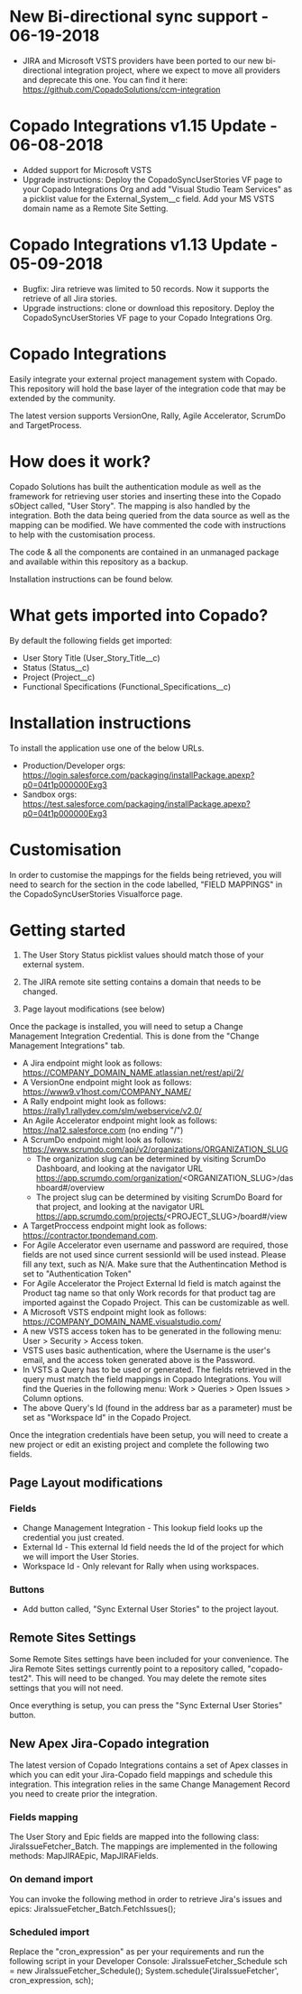 # New Bi-directional sync support - 06-19-2018
- JIRA and Microsoft VSTS providers have been ported to our new bi-directional integration project, where we expect to move all providers and deprecate this one. You can find it here: https://github.com/CopadoSolutions/ccm-integration


# Copado Integrations v1.15 Update - 06-08-2018
- Added support for Microsoft VSTS
- Upgrade instructions: Deploy the CopadoSyncUserStories VF page to your Copado Integrations Org and add "Visual Studio Team Services" as a picklist value for the External_System__c field. Add your MS VSTS domain name as a Remote Site Setting.

# Copado Integrations v1.13 Update - 05-09-2018
- Bugfix: Jira retrieve was limited to 50 records. Now it supports the retrieve of all Jira stories.
- Upgrade instructions: clone or download this repository. Deploy the CopadoSyncUserStories VF page to your Copado Integrations Org.

# Copado Integrations
Easily integrate your external project management system with Copado.  This repository will hold the base layer of the integration code that may be extended by the community.

The latest version supports VersionOne, Rally, Agile Accelerator, ScrumDo and TargetProcess.

# How does it work?
Copado Solutions has built the authentication module as well as the framework for retrieving user stories and inserting these into the Copado sObject called, "User Story".  The mapping is also handled by the integration.  Both the data being queried from the data source as well as the mapping can be modified.  We have commented the code with instructions to help with the customisation process.

The code & all the components are contained in an unmanaged package and available within this repository as a backup.

Installation instructions can be found below.

# What gets imported into Copado?
By default the following fields get imported:
- User Story Title (User_Story_Title__c)
- Status (Status__c)
- Project (Project__c)
- Functional Specifications (Functional_Specifications__c)

# Installation instructions
To install the application use one of the below URLs.
- Production/Developer orgs: https://login.salesforce.com/packaging/installPackage.apexp?p0=04t1p000000Exg3
- Sandbox orgs: https://test.salesforce.com/packaging/installPackage.apexp?p0=04t1p000000Exg3

# Customisation
In order to customise the mappings for the fields being retrieved, you will need to search for the section in the code labelled, "FIELD MAPPINGS" in the CopadoSyncUserStories Visualforce page.

# Getting started
1) The User Story Status picklist values should match those of your external system.

2) The JIRA remote site setting contains a domain that needs to be changed. 

3) Page layout modifications (see below) 


Once the package is installed, you will need to setup a Change Management Integration Credential.
This is done from the "Change Management Integrations" tab.
- A Jira endpoint might look as follows: https://COMPANY_DOMAIN_NAME.atlassian.net/rest/api/2/
- A VersionOne endpoint might look as follows: https://www9.v1host.com/COMPANY_NAME/
- A Rally endpoint might look as follows: https://rally1.rallydev.com/slm/webservice/v2.0/
- An Agile Accelerator endpoint might look as follows: https://na12.salesforce.com (no ending "/")
- A ScrumDo endpoint might look as follows: https://www.scrumdo.com/api/v2/organizations/ORGANIZATION_SLUG
	- The organization slug can be determined by visiting ScrumDo Dashboard, and looking at the navigator URL
		https://app.scrumdo.com/organization/<ORGANIZATION_SLUG>/dashboard#/overview
	- The project slug can be determined by visiting ScrumDo Board for that project, and looking at the navigator URL
		https://app.scrumdo.com/projects/<PROJECT_SLUG>/board#/view
- A TargetProccess endpoint might look as follows: https://contractor.tpondemand.com. 
- For Agile Accelerator even username and password are required, those fields are not used since current sessionId will be used instead. Please fill any text, such as N/A. Make sure that the Authentincation Method is set to "Authentication Token"
- For Agile Accelerator the Project External Id field is match against the Product tag name so that only Work records for that product tag are imported against the Copado Project. This can be customizable as well.
- A Microsoft VSTS endpoint might look as follows: https://COMPANY_DOMAIN_NAME.visualstudio.com/
- A new VSTS access token has to be generated in the following menu: User > Security > Access token.
- VSTS uses basic authentication, where the Username is the user's email, and the access token generated above is the Password.
- In VSTS a Query has to be used or generated. The fields retrieved in the query must match the field mappings in Copado Integrations. You will find the Queries in the following menu: Work > Queries > Open Issues > Column options.
- The above Query's Id (found in the address bar as a parameter) must be set as "Workspace Id" in the Copado Project.

Once the integration credentials have been setup, you will need to create a new project or edit an existing project and complete the following two fields.

## Page Layout modifications

### Fields
- Change Management Integration - This lookup field looks up the credential you just created.
- External Id - This external Id field needs the Id of the project for which we will import the User Stories.
- Workspace Id - Only relevant for Rally when using workspaces.

### Buttons
- Add button called, "Sync External User Stories" to the project layout.

## Remote Sites Settings
Some Remote Sites settings have been included for your convenience.  The Jira Remote Sites settings currently point to a repository called, "copado-test2".  This will need to be changed.
You may delete the remote sites settings that you will not need.

Once everything is setup, you can press the "Sync External User Stories" button.

## New Apex Jira-Copado integration
The latest version of Copado Integrations contains a set of Apex classes in which you can edit your Jira-Copado field mappings and schedule this integration.
This integration relies in the same Change Management Record you need to create prior the integration.

### Fields mapping
The User Story and Epic fields are mapped into the following class: JiraIssueFetcher_Batch.
The mappings are implemented in the following methods: MapJIRAEpic, MapJIRAFields.

### On demand import
You can invoke the following method in order to retrieve Jira's issues and epics: JiraIssueFetcher_Batch.FetchIssues();

### Scheduled import
Replace the "cron_expression" as per your requirements and run the following script in your Developer Console:
	JiraIssueFetcher_Schedule sch = new JiraIssueFetcher_Schedule();
        System.schedule('JiraIssueFetcher', cron_expression, sch);
